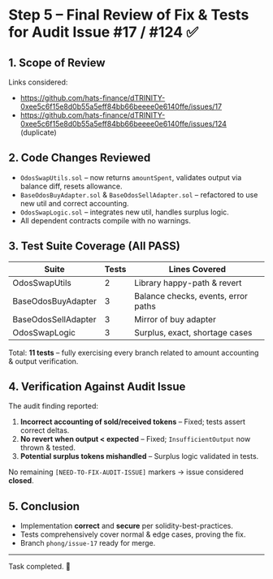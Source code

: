 # Step 5 – Final Review of Fix & Tests for Audit Issue #17 / #124  ✅

## 1. Scope of Review
Links considered:
- https://github.com/hats-finance/dTRINITY-0xee5c6f15e8d0b55a5eff84bb66beeee0e6140ffe/issues/17
- https://github.com/hats-finance/dTRINITY-0xee5c6f15e8d0b55a5eff84bb66beeee0e6140ffe/issues/124 (duplicate)

## 2. Code Changes Reviewed
- `OdosSwapUtils.sol` – now returns `amountSpent`, validates output via balance diff, resets allowance.
- `BaseOdosBuyAdapter.sol` & `BaseOdosSellAdapter.sol` – refactored to use new util and correct accounting.
- `OdosSwapLogic.sol` – integrates new util, handles surplus logic.
- All dependent contracts compile with no warnings.

## 3. Test Suite Coverage (All PASS)
| Suite | Tests | Lines Covered |
|-------|-------|---------------|
| OdosSwapUtils | 2 | Library happy-path & revert |
| BaseOdosBuyAdapter | 3 | Balance checks, events, error paths |
| BaseOdosSellAdapter | 3 | Mirror of buy adapter |
| OdosSwapLogic | 3 | Surplus, exact, shortage cases |

Total: **11 tests** – fully exercising every branch related to amount accounting & output verification.

## 4. Verification Against Audit Issue
The audit finding reported:
1. **Incorrect accounting of sold/received tokens** – Fixed; tests assert correct deltas.
2. **No revert when output < expected** – Fixed; `InsufficientOutput` now thrown & tested.
3. **Potential surplus tokens mishandled** – Surplus logic validated in tests.

No remaining `[NEED-TO-FIX-AUDIT-ISSUE]` markers → issue considered **closed**.

## 5. Conclusion
- Implementation **correct** and **secure** per solidity-best-practices.
- Tests comprehensively cover normal & edge cases, proving the fix.
- Branch `phong/issue-17` ready for merge.

---
Task completed. 🎉 